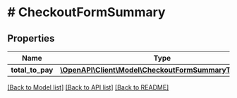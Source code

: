 # # CheckoutFormSummary

## Properties

Name | Type | Description | Notes
------------ | ------------- | ------------- | -------------
**total_to_pay** | [**\OpenAPI\Client\Model\CheckoutFormSummaryTotalToPay**](CheckoutFormSummaryTotalToPay.md) |  |

[[Back to Model list]](../../README.md#models) [[Back to API list]](../../README.md#endpoints) [[Back to README]](../../README.md)
